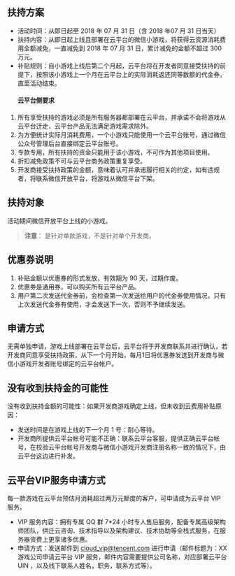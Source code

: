 
## 扶持方案
- 活动时间：从即日起至 2018 年 07 月 31 日（含 2018 年07 月 31 日当天）
- 扶持内容：从即日起上线且部署在云平台的微信小游戏，将获得云资源消耗费用全额减免，一直减免到 2018 年 07 月 31 日，累计减免的金额不超过 300 万元。
- 补贴规则：自小游戏上线后第二个月起，云平台将在开发者同意接受扶持的前提下，按照该小游戏上一个月在云平台上的实际消耗返还同等数额的代金券，直至活动结束。​
   #### 云平台侧要求
1. 所有享受扶持的游戏必须是所有服务器都部署在云平台，并承诺不会将游戏从云平台迁走，云平台产品无法满足游戏需求除外。
2. 为方便统计实际月消耗费用，一个小游戏只能使用一个云平台账号，通过微信公众号管理后台直接绑定云平台账号。
3. 专款专用，所有扶持的资金只能用于该小游戏，不可作为其他项目使用。
4. 折扣减免政策不可与云平台商务政策重复享受。
5. 开发商接受扶持政策的金额，意味着认可并承诺履行相关的约定，如有违规者，将联系微信开放平台，将游戏从微信平台下架。​

## 扶持对象
活动期间微信开放平台上线的小游戏。
>**注意**：
>是针对单款游戏，不是针对单个开发商。

## 优惠券说明
1. 补贴金额以优惠券的形式发放，有效期为 90 天，过期作废。
2. 优惠券是通用券，可以购买所有云平台产品。
3. 用户第二次发送代金券前，会检查第一次发送给用户的代金券使用情况，只有上次发送代金券有使用，才会发送下一次，否则不予继续发送。​

## 申请方式
无需单独申请，游戏上线部署在云平台后，云平台将于开发商联系并进行确认，若开发商同意享受扶持政策，从下一个月开始，每月1日将优惠券发送到开发商与微信小游戏开发者账号绑定的云平台帐户。​

## 没有收到扶持金的可能性
没有收到扶持金额的可能性：如果开发商游戏确定上线，但未收到云费用补贴原因：
- 发送时间是在游戏上线的下一个月 1 号：耐心等待。
- 开发商所提供云平台帐号可能不正确：联系云平台客服，提供正确云平台帐号，在校验云平台帐号开发商与微信小游戏开发商注册名称一致的情况下，由云平台这边进行补发。​

## 云平台VIP服务申请方式
每一款游戏在云平台预估月消耗超过两万元额度的客户，可申请成为云平台 VIP 服务。
- VIP 服务内容：拥有专属 QQ 群 7*24 小时专人售后服务，配备专属高级架构师团队，供迁云咨询、技术指导以及架构建议、技术协助等全栈式服务，在服务器资费上更享诸多优惠。  
- 申请方式：发送邮件到 cloud_vip@tencent.com 进行申请（邮件标题为：XX游戏公司申请云平台 VIP 服务，邮件内容需要提供公司名称，对应部署云平台 UIN ，以及线下联系人姓名，职务，联系方式等）。
